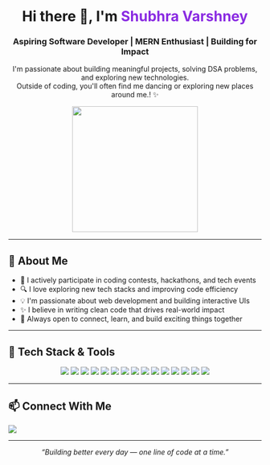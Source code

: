 <h1 align="center">Hi there 👋, I'm <span style="color:#8A2BE2">Shubhra Varshney</span></h1>
<h3 align="center">Aspiring Software Developer | MERN Enthusiast | Building for Impact</h3>

<p align="center">
  I'm passionate about building meaningful projects, solving DSA problems, and exploring new technologies.  
  <br />
  Outside of coding, you'll often find me dancing or exploring new places around me.! ✨
</p>
<div align="center">
  <img src="https://media.giphy.com/media/26tn33aiTi1jkl6H6/giphy.gif" width="250px" />
</div>

---

## 🌟 About Me
 
- 🧠 I actively participate in coding contests, hackathons, and tech events  
- 🔍 I love exploring new tech stacks and improving code efficiency  
- 💡 I'm passionate about web development and building interactive UIs  
- ✨ I believe in writing clean code that drives real-world impact  
- 🤝 Always open to connect, learn, and build exciting things together  

---

## 🚀 Tech Stack & Tools

<div align="center">
  <img src="https://img.shields.io/badge/MongoDB-4EA94B.svg?style=for-the-badge&logo=mongodb&logoColor=white" />
  <img src="https://img.shields.io/badge/Express.js-000000.svg?style=for-the-badge&logo=express&logoColor=white" />
  <img src="https://img.shields.io/badge/React.js-61DAFB.svg?style=for-the-badge&logo=react&logoColor=black" />
  <img src="https://img.shields.io/badge/Node.js-339933.svg?style=for-the-badge&logo=node.js&logoColor=white" />
  <img src="https://img.shields.io/badge/TailwindCSS-38B2AC.svg?style=for-the-badge&logo=tailwind-css&logoColor=white" />
  <img src="https://img.shields.io/badge/Bootstrap-563D7C.svg?style=for-the-badge&logo=bootstrap&logoColor=white" />
  <img src="https://img.shields.io/badge/HTML5-E34F26.svg?style=for-the-badge&logo=html5&logoColor=white" />
  <img src="https://img.shields.io/badge/CSS3-1572B6.svg?style=for-the-badge&logo=css3&logoColor=white" />
  <img src="https://img.shields.io/badge/JavaScript-F7DF1E.svg?style=for-the-badge&logo=javascript&logoColor=black" />
  <img src="https://img.shields.io/badge/SQL-4479A1.svg?style=for-the-badge&logo=postgresql&logoColor=white" />
  <img src="https://img.shields.io/badge/PHP-777BB4.svg?style=for-the-badge&logo=php&logoColor=white" />
  <img src="https://img.shields.io/badge/GitHub-181717.svg?style=for-the-badge&logo=github" />
  <img src="https://img.shields.io/badge/MySQL-00758F.svg?style=for-the-badge&logo=mysql&logoColor=white" />
  <img src="https://img.shields.io/badge/REST%20APIs-FF6F00.svg?style=for-the-badge&logo=api&logoColor=white" />
  <img src="https://img.shields.io/badge/Python-3776AB.svg?style=for-the-badge&logo=python&logoColor=white" />
</div>


---

## 📫 Connect With Me

<div>
  <a href="https://www.linkedin.com/in/shubhra-varshney-814015293/" target="_blank">
    <img src="https://img.shields.io/badge/LinkedIn-blue.svg?style=for-the-badge&logo=linkedin" />
  </a>
</div>

---

<p align="center">
  <i>“Building better every day — one line of code at a time.”</i>
</p>

